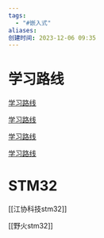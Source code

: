 ```yaml
---
tags:
  - "#嵌入式"
aliases: 
创建时间: 2023-12-06 09:35
---
```


# 学习路线

[学习路线](https://www.bilibili.com/read/cv28194487/)

[学习路线](https://www.zhihu.com/question/370606355/answer/1865920389)

[学习路线](https://zhuanlan.zhihu.com/p/531416610?utm_id=0)

[学习路线](https://mp.weixin.qq.com/s/0-2IHBR96E5t2fCtvfdkDw)

# STM32

[[江协科技stm32]]

[[野火stm32]]